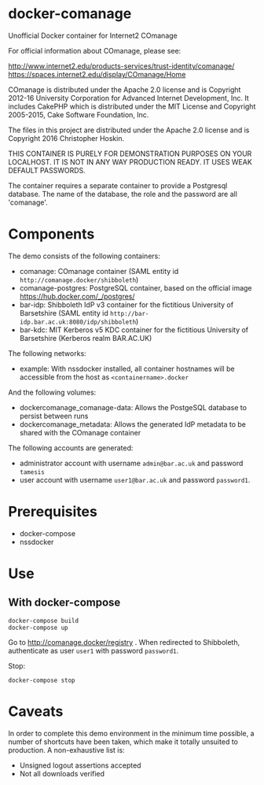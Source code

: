 # docker-comanage
Unofficial Docker container for Internet2 COmanage

For official information about COmanage, please see:

http://www.internet2.edu/products-services/trust-identity/comanage/
https://spaces.internet2.edu/display/COmanage/Home

COmanage is distributed under the Apache 2.0 license and is Copyright 2012-16 University Corporation for Advanced Internet Development, Inc. It includes CakePHP which is distributed under the MIT License and Copyright 2005-2015, Cake Software Foundation, Inc.

The files in this project are distributed under the Apache 2.0 license and is Copyright 2016 Christopher Hoskin.

THIS CONTAINER IS PURELY FOR DEMONSTRATION PURPOSES ON YOUR LOCALHOST. IT IS NOT IN ANY WAY PRODUCTION READY. IT USES WEAK DEFAULT PASSWORDS.

The container requires a separate container to provide a Postgresql database. The name of the database, the role and the password are all 'comanage'.

# Components

The demo consists of the following containers:

* comanage: COmanage container (SAML entity id `http://comanage.docker/shibboleth`)
* comanage-postgres: PostgreSQL container, based on the official image https://hub.docker.com/_/postgres/
* bar-idp: Shibboleth IdP v3 container for the fictitious University of Barsetshire (SAML entity id `http://bar-idp.bar.ac.uk:8080/idp/shibboleth`)
* bar-kdc: MIT Kerberos v5 KDC container for the fictitious University of Barsetshire (Kerberos realm BAR.AC.UK)

The following networks:

* example: With nssdocker installed, all container hostnames will be accessible from the host as `<containername>.docker`

And the following volumes:

* dockercomanage_comanage-data: Allows the PostgeSQL database to persist between runs
* dockercomanage_metadata: Allows the generated IdP metadata to be shared with the COmanage container

The following accounts are generated:

* administrator account with username `admin@bar.ac.uk` and password `tamesis`
* user account with username `user1@bar.ac.uk` and password `password1`.

# Prerequisites

* docker-compose
* nssdocker

# Use

## With docker-compose

```
docker-compose build
docker-compose up
```

Go to http://comanage.docker/registry . When redirected to Shibboleth, authenticate as user `user1` with password `password1`.

Stop:

```
docker-compose stop
```
# Caveats

In order to complete this demo environment in the minimum time possible, a number of shortcuts have been taken, which make it totally unsuited to production. A non-exhaustive list is:

* Unsigned logout assertions accepted
* Not all downloads verified


